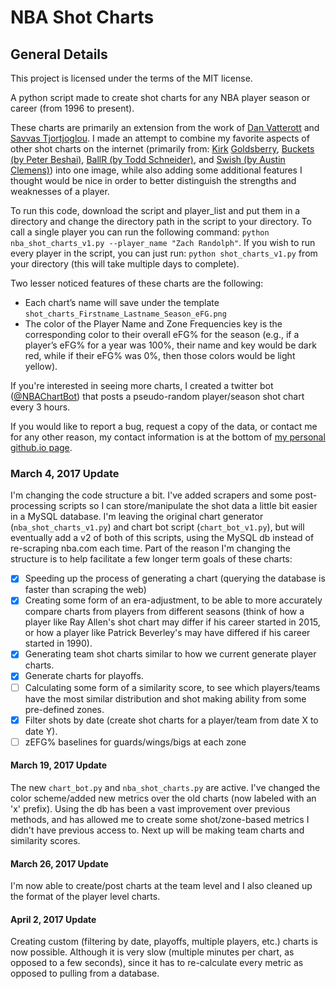 # NBA Shot Charts

## General Details
This project is licensed under the terms of the MIT license.

A python script made to create shot charts for any NBA player season or career (from 1996 to present).

These charts are primarily an extension from the work of [Dan Vatterott](http://www.danvatterott.com/) and [Savvas Tjortjoglou](http://www.savvastjortjoglou.com). I made an attempt to combine my favorite aspects of other shot charts on the internet (primarily from: [Kirk](https://www.instagram.com/kirkgoldsberry/) [Goldsberry](https://fivethirtyeight.com/contributors/kirk-goldsberry/), [Buckets (by Peter Beshai)](http://buckets.peterbeshai.com/app/#/playerView/201935_2015), [BallR (by Todd Schneider)](http://toddwschneider.com/posts/ballr-interactive-nba-shot-charts-with-r-and-shiny/), and [Swish (by Austin Clemens)](http://www.austinclemens.com/shotcharts/)) into one image, while also adding some additional features I thought would be nice in order to better distinguish the strengths and weaknesses of a player.

To run this code, download the script and player_list and put them in a directory and change the directory path in the script to your directory. To call a single player you can run the following command: `python nba_shot_charts_v1.py --player_name "Zach Randolph"`. If you wish to run every player in the script, you can just run: `python shot_charts_v1.py` from your directory (this will take multiple days to complete). 

Two lesser noticed features of these charts are the following:
* Each chart’s name will save under the template `shot_charts_Firstname_Lastname_Season_eFG.png`
* The color of the Player Name and Zone Frequencies key is the corresponding color to their overall eFG% for the season (e.g., if a player’s eFG% for a year was 100%, their name and key would be dark red, while if their eFG% was 0%, then those colors would be light yellow).

If you're interested in seeing more charts, I created a twitter bot ([@NBAChartBot](https://twitter.com/NBAChartBot)) that posts a pseudo-random player/season shot chart every 3 hours.

If you would like to report a bug, request a copy of the data, or contact me for any other reason, my contact information is at the bottom of [my personal github.io page](http://connor-r.github.io/).


### March 4, 2017 Update
I'm changing the code structure a bit. I've added scrapers and some post-processing scripts so I can store/manipulate the shot data a little bit easier in a MySQL database. I'm leaving the original chart generator (`nba_shot_charts_v1.py`) and chart bot script (`chart_bot_v1.py`), but will eventually add a v2 of both of this scripts, using the MySQL db instead of re-scraping nba.com each time. Part of the reason I'm changing the structure is to help facilitate a few longer term goals of these charts:
- [x] Speeding up the process of generating a chart (querying the database is faster than scraping the web)
- [x] Creating some form of an era-adjustment, to be able to more accurately compare charts from players from different seasons (think of how a player like Ray Allen's shot chart may differ if his career started in 2015, or how a player like Patrick Beverley's may have differed if his career started in 1990).
- [x] Generating team shot charts similar to how we current generate player charts.
- [x] Generate charts for playoffs.
- [ ] Calculating some form of a similarity score, to see which players/teams have the most similar distribution and shot making ability from some pre-defined zones.
- [x] Filter shots by date (create shot charts for a player/team from date X to date Y).
- [ ] zEFG% baselines for guards/wings/bigs at each zone

#### March 19, 2017 Update
The new `chart_bot.py` and `nba_shot_charts.py` are active. I've changed the color scheme/added new metrics over the old charts (now labeled with an 'x' prefix). Using the db has been a vast improvement over previous methods, and has allowed me to create some shot/zone-based metrics I didn't have previous access to. Next up will be making team charts and similarity scores.

#### March 26, 2017 Update
I'm now able to create/post charts at the team level and I also cleaned up the format of the player level charts. 

#### April 2, 2017 Update
Creating custom (filtering by date, playoffs, multiple players, etc.) charts is now possible. Although it is very slow (multiple minutes per chart, as opposed to a few seconds), since it has to re-calculate every metric as opposed to pulling from a database.